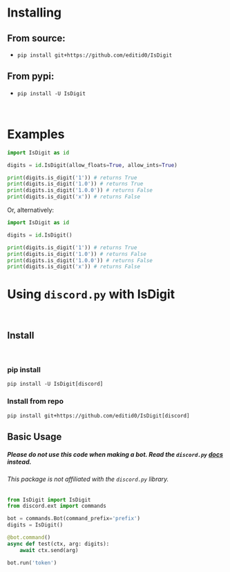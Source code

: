 # Installing

## From source:
- `pip install git+https://github.com/editid0/IsDigit`

## From pypi:
- `pip install -U IsDigit`

<br />

# Examples
```python
import IsDigit as id

digits = id.IsDigit(allow_floats=True, allow_ints=True)

print(digits.is_digit('1')) # returns True
print(digits.is_digit('1.0')) # returns True
print(digits.is_digit('1.0.0')) # returns False
print(digits.is_digit('x')) # returns False
```
Or, alternatively:
```python
import IsDigit as id

digits = id.IsDigit()

print(digits.is_digit('1')) # returns True
print(digits.is_digit('1.0')) # returns False
print(digits.is_digit('1.0.0')) # returns False
print(digits.is_digit('x')) # returns False
```

# Using `discord.py` with IsDigit

<br />

## Install
<br />

### pip install
```
pip install -U IsDigit[discord]
```

### Install from repo
```
pip install git+https://github.com/editid0/IsDigit[discord]
```


## Basic Usage
##### Please do not use this code when making a bot. Read the `discord.py` [docs](http://discordpy.readthedocs.io/) instead.
###### This package is not affiliated with the `discord.py` library.
```python
from IsDigit import IsDigit
from discord.ext import commands

bot = commands.Bot(command_prefix='prefix')
digits = IsDigit()

@bot.command()
async def test(ctx, arg: digits):
    await ctx.send(arg)

bot.run('token')
```